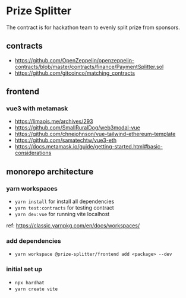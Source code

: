 # Prize Splitter
The contract is for hackathon team to evenly split prize from sponsors.

## contracts
- https://github.com/OpenZeppelin/openzeppelin-contracts/blob/master/contracts/finance/PaymentSplitter.sol
- https://github.com/gitcoinco/matching_contracts

## frontend
### vue3 with metamask
- https://limaois.me/archives/293
- https://github.com/SmallRuralDog/web3modal-vue
- https://github.com/chnejohnson/vue-tailwind-ethereum-template
- https://github.com/samatechtw/vue3-eth
- https://docs.metamask.io/guide/getting-started.html#basic-considerations

## monorepo architecture

### yarn workspaces
- `yarn install` for install all dependencies
- `yarn test:contracts` for testing contract
- `yarn dev:vue` for running vite localhost

ref: https://classic.yarnpkg.com/en/docs/workspaces/

### add dependencies
- `yarn workspace @prize-splitter/frontend add <package> --dev`

### initial set up
- `npx hardhat`
- `yarn create vite`